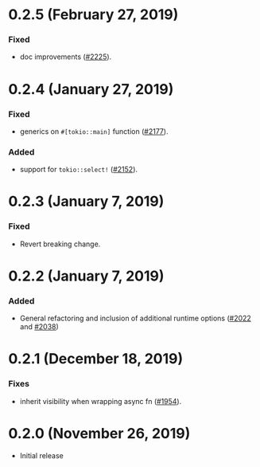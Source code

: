 # 0.2.5 (February 27, 2019)

### Fixed
- doc improvements ([#2225]).

# 0.2.4 (January 27, 2019)

### Fixed
- generics on `#[tokio::main]` function ([#2177]).

### Added
- support for `tokio::select!` ([#2152]).

# 0.2.3 (January 7, 2019)

### Fixed
- Revert breaking change.

# 0.2.2 (January 7, 2019)

### Added
- General refactoring and inclusion of additional runtime options ([#2022] and [#2038])

# 0.2.1 (December 18, 2019)

### Fixes
- inherit visibility when wrapping async fn ([#1954]).

# 0.2.0 (November 26, 2019)

- Initial release

[#2225]: https://github.com/tokio-rs/tokio/pull/2225
[#2177]: https://github.com/tokio-rs/tokio/pull/2177
[#2152]: https://github.com/tokio-rs/tokio/pull/2152
[#2038]: https://github.com/tokio-rs/tokio/pull/2038
[#2022]: https://github.com/tokio-rs/tokio/pull/2022
[#1954]: https://github.com/tokio-rs/tokio/pull/1954
